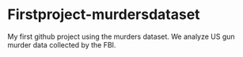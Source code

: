 # Firstproject-murdersdataset
My first github project using the murders dataset.
We analyze US gun murder data collected by the FBI.
